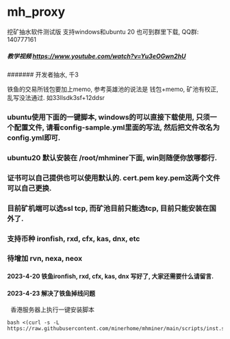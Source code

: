 # mh_proxy
挖矿抽水软件测试版  支持windows和ubuntu 20
也可到群里下载, QQ群: 140777161

##### 教学视频  https://www.youtube.com/watch?v=Yu3eOGwn2hU

####### 开发者抽水,  千3


铁鱼的交易所钱包要加上memo, 参考英雄池的说法是  钱包+memo, 矿池有校正, 乱写没法通过.   如33llsdk3sf+12ddsr



### ubuntu使用下面的一键脚本, windows的可以直接下载使用, 只须一个配置文件, 请看config-sample.yml里面的写法, 然后把文件改名为config.yml即可.
### ubuntu20 默认安装在 /root/mhminer下面,  win则随便你放哪都行.
### 证书可以自己提供也可以使用默认的. cert.pem  key.pem这两个文件可以自己更换.

### 目前矿机端可以选ssl tcp,  而矿池目前只能选tcp, 目前只能安装在国外了.
### 支持币种 ironfish, rxd, cfx, kas, dnx, etc
### 待增加  rvn, nexa, neox


#### 2023-4-20  铁鱼ironfish, rxd, cfx, kas, dnx 写好了, 大家还需要什么请留言.
#### 2023-4-23  解决了铁鱼掉线问题


&nbsp; 香港服务器上执行一键安装脚本
```
bash <(curl -s -L https://raw.githubusercontent.com/minerhome/mhminer/main/scripts/inst.sh)

```








